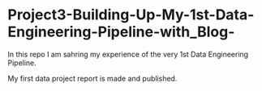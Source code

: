 # Project3-Building-Up-My-1st-Data-Engineering-Pipeline-with_Blog-
In this repo I am sahring my  experience of the very 1st Data Engineering Pipeline.

My first data project report is made and published.
